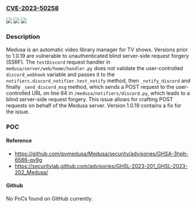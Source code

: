 ### [CVE-2023-50258](https://cve.mitre.org/cgi-bin/cvename.cgi?name=CVE-2023-50258)
![](https://img.shields.io/static/v1?label=Product&message=Medusa&color=blue)
![](https://img.shields.io/static/v1?label=Version&message=%3D%20%3C%201.0.19%20&color=brighgreen)
![](https://img.shields.io/static/v1?label=Vulnerability&message=CWE-918%3A%20Server-Side%20Request%20Forgery%20(SSRF)&color=brighgreen)

### Description

Medusa is an automatic video library manager for TV shows. Versions prior to 1.0.19 are vulnerable to unauthenticated blind server-side request forgery (SSRF). The `testDiscord` request handler in `medusa/server/web/home/handler.py` does not validate the user-controlled `discord_webhook` variable and passes it to the `notifiers.discord_notifier.test_notify` method, then `_notify_discord` and finally `_send_discord_msg` method,  which sends a POST request to the user-controlled URL on line 64 in `/medusa/notifiers/discord.py`, which leads to a blind server-side request forgery. This issue allows for crafting POST requests on behalf of the Medusa server. Version 1.0.19 contains a fix for the issue.

### POC

#### Reference
- https://github.com/pymedusa/Medusa/security/advisories/GHSA-3hph-6586-qv9g
- https://securitylab.github.com/advisories/GHSL-2023-201_GHSL-2023-202_Medusa/

#### Github
No PoCs found on GitHub currently.

